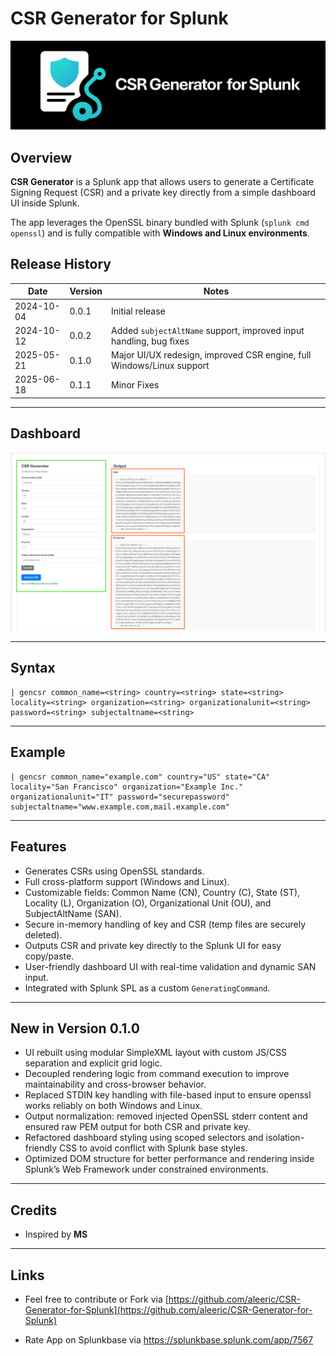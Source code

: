 # CSR Generator for Splunk

![](appserver/static/images/banner.png)

## Overview

**CSR Generator** is a Splunk app that allows users to generate a Certificate Signing Request (CSR) and a private key directly from a simple dashboard UI inside Splunk. 

The app leverages the OpenSSL binary bundled with Splunk (`splunk cmd openssl`) and is fully compatible with **Windows and Linux environments**.



## Release History

| Date       | Version | Notes                                                                 |
|------------|---------|-----------------------------------------------------------------------|
| 2024-10-04 | 0.0.1   | Initial release                                                       |
| 2024-10-12 | 0.0.2   | Added `subjectAltName` support, improved input handling, bug fixes    |
| 2025-05-21 | 0.1.0   | Major UI/UX redesign, improved CSR engine, full Windows/Linux support |
| 2025-06-18 | 0.1.1   | Minor Fixes                                                           |

---

## Dashboard

![](appserver/static/images/view.png)

---

## Syntax

```spl
| gencsr common_name=<string> country=<string> state=<string> locality=<string> organization=<string> organizationalunit=<string> password=<string> subjectaltname=<string>
```

---

## Example

```spl
| gencsr common_name="example.com" country="US" state="CA" locality="San Francisco" organization="Example Inc." organizationalunit="IT" password="securepassword" subjectaltname="www.example.com,mail.example.com"
```

---

## Features

- Generates CSRs using OpenSSL standards.
- Full cross-platform support (Windows and Linux).
- Customizable fields: Common Name (CN), Country (C), State (ST), Locality (L), Organization (O), Organizational Unit (OU), and SubjectAltName (SAN).
- Secure in-memory handling of key and CSR (temp files are securely deleted).
- Outputs CSR and private key directly to the Splunk UI for easy copy/paste.
- User-friendly dashboard UI with real-time validation and dynamic SAN input.
- Integrated with Splunk SPL as a custom `GeneratingCommand`.

---

## New in Version 0.1.0

- UI rebuilt using modular SimpleXML layout with custom JS/CSS separation and explicit grid logic.
- Decoupled rendering logic from command execution to improve maintainability and cross-browser behavior.
- Replaced STDIN key handling with file-based input to ensure openssl works reliably on both Windows and Linux.
- Output normalization: removed injected OpenSSL stderr content and ensured raw PEM output for both CSR and private key.
- Refactored dashboard styling using scoped selectors and isolation-friendly CSS to avoid conflict with Splunk base styles.
- Optimized DOM structure for better performance and rendering inside Splunk’s Web Framework under constrained environments.

---

## Credits

- Inspired by **MS**

---

## Links

- Feel free to contribute or Fork via [https://github.com/aleeric/CSR-Generator-for-Splunk](https://github.com/aleeric/CSR-Generator-for-Splunk)

- Rate App on Splunkbase via https://splunkbase.splunk.com/app/7567

